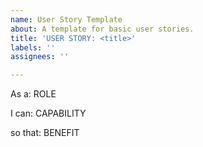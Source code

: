 ```yaml
---
name: User Story Template
about: A template for basic user stories.
title: 'USER STORY: <title>'
labels: ''
assignees: ''

---
```


As a: ROLE

I can: CAPABILITY

so that: BENEFIT
